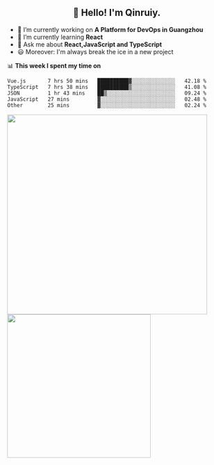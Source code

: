<h2 align="center">👋 Hello! I'm Qinruiy.</h2>


- 🔭 I’m currently working on **A Platform for DevOps in Guangzhou**
- 🌱 I’m currently learning **React**
- 💬 Ask me about **React,JavaScript and TypeScript**
- 😃 Moreover: I'm always break the ice in a new project

📊 **This week I spent my time on**

<!--START_SECTION:waka-->
```text
Vue.js       7 hrs 50 mins   ██████████▓░░░░░░░░░░░░░░   42.18 % 
TypeScript   7 hrs 38 mins   ██████████▒░░░░░░░░░░░░░░   41.08 % 
JSON         1 hr 43 mins    ██▒░░░░░░░░░░░░░░░░░░░░░░   09.24 % 
JavaScript   27 mins         ▓░░░░░░░░░░░░░░░░░░░░░░░░   02.48 % 
Other        25 mins         ▓░░░░░░░░░░░░░░░░░░░░░░░░   02.24 % 
```
<!--END_SECTION:waka-->

<p>
<img align="left" width="460" src="https://github-readme-stats.vercel.app/api?username=Qinruiy&custom_title=Qrinruiy's Github Stats&theme=graywhite&hide_border=true"/> <img align="left" width="330" src="https://github-readme-stats.vercel.app/api/top-langs/?username=Qinruiy&layout=compact&theme=graywhite&hide_border=true"/>
</p>

